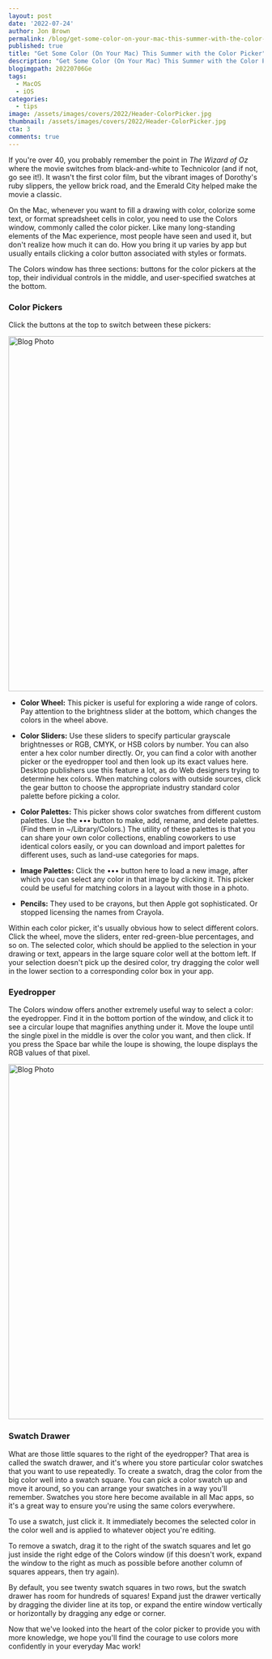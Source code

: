 ```yaml
---
layout: post
date: '2022-07-24'
author: Jon Brown
permalink: /blog/get-some-color-on-your-mac-this-summer-with-the-color-picker/
published: true
title: "Get Some Color (On Your Mac) This Summer with the Color Picker"
description: "Get Some Color (On Your Mac) This Summer with the Color Picker"
blogimgpath: 20220706Ge
tags:
  - MacOS
  - iOS
categories:
  - tips
image: /assets/images/covers/2022/Header-ColorPicker.jpg
thumbnail: /assets/images/covers/2022/Header-ColorPicker.jpg
cta: 3
comments: true
---
```

If you're over 40, you probably remember the point in *The Wizard of Oz*
where the movie switches from black-and-white to Technicolor (and if
not, go see it!). It wasn't the first color film, but the vibrant images
of Dorothy's ruby slippers, the yellow brick road, and the Emerald City
helped make the movie a classic.

On the Mac, whenever you want to fill a drawing with color, colorize
some text, or format spreadsheet cells in color, you need to use the
Colors window, commonly called the color picker. Like many long-standing
elements of the Mac experience, most people have seen and used it, but
don't realize how much it can do. How you bring it up varies by app but
usually entails clicking a color button associated with styles or
formats.

The Colors window has three sections: buttons for the color pickers at
the top, their individual controls in the middle, and user-specified
swatches at the bottom.​

### Color Pickers

Click the buttons at the top to switch between these pickers:

<img alt="Blog Photo" src="{{ site.site_cdn }}/assets/images/blog/2022/20220706Ge/image2.jpeg" class="img-fluid rounded m-2" width="700" />


-   **Color Wheel:** This picker is useful for exploring a wide range of
    colors. Pay attention to the brightness slider at the bottom, which
    changes the colors in the wheel above.


-   **Color Sliders:** Use these sliders to specify particular grayscale
    brightnesses or RGB, CMYK, or HSB colors by number. You can also
    enter a hex color number directly. Or, you can find a color with
    another picker or the eyedropper tool and then look up its exact
    values here. Desktop publishers use this feature a lot, as do Web
    designers trying to determine hex colors. When matching colors with
    outside sources, click the gear button to choose the appropriate
    industry standard color palette before picking a color.


-   **Color Palettes:** This picker shows color swatches from different
    custom palettes. Use the ••• button to make, add, rename, and delete
    palettes. (Find them in ~/Library/Colors.) The utility of these
    palettes is that you can share your own color collections, enabling
    coworkers to use identical colors easily, or you can download and
    import palettes for different uses, such as land-use categories for
    maps.


-   **Image Palettes:** Click the ••• button here to load a new image,
    after which you can select any color in that image by clicking it.
    This picker could be useful for matching colors in a layout with
    those in a photo.


-   **Pencils:** They used to be crayons, but then Apple got
    sophisticated. Or stopped licensing the names from Crayola.

Within each color picker, it's usually obvious how to select different
colors. Click the wheel, move the sliders, enter red-green-blue
percentages, and so on. The selected color, which should be applied to
the selection in your drawing or text, appears in the large square color
well at the bottom left. If your selection doesn't pick up the desired
color, try dragging the color well in the lower section to a
corresponding color box in your app.​

### Eyedropper

The Colors window offers another extremely useful way to select a color:
the eyedropper. Find it in the bottom portion of the window, and click
it to see a circular loupe that magnifies anything under it. Move the
loupe until the single pixel in the middle is over the color you want,
and then click. If you press the Space bar while the loupe is showing,
the loupe displays the RGB values of that pixel.

<img alt="Blog Photo" src="{{ site.site_cdn }}/assets/images/blog/2022/20220706Ge/image3.png" class="img-fluid rounded m-2" width="700" />


### Swatch Drawer

What are those little squares to the right of the eyedropper? That area
is called the swatch drawer, and it's where you store particular color
swatches that you want to use repeatedly. To create a swatch, drag the
color from the big color well into a swatch square. You can pick a color
swatch up and move it around, so you can arrange your swatches in a way
you'll remember. Swatches you store here become available in all Mac
apps, so it's a great way to ensure you're using the same colors
everywhere.

To use a swatch, just click it. It immediately becomes the selected
color in the color well and is applied to whatever object you're
editing.

To remove a swatch, drag it to the right of the swatch squares and let
go just inside the right edge of the Colors window (if this doesn't
work, expand the window to the right as much as possible before another
column of squares appears, then try again).

By default, you see twenty swatch squares in two rows, but the swatch
drawer has room for hundreds of squares! Expand just the drawer
vertically by dragging the divider line at its top, or expand the entire
window vertically or horizontally by dragging any edge or corner.

Now that we've looked into the heart of the color picker to provide you
with more knowledge, we hope you'll find the courage to use colors more
confidently in your everyday Mac work!